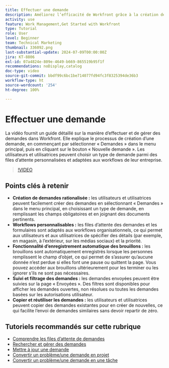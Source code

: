 ```yaml
---
title: Effectuer une demande
description: Améliorez l’efficacité de Workfront grâce à la création de demandes rationalisée, aux workflows personnalisables, aux outils d’enregistrement automatique des brouillons, de suivi et de filtrage, ainsi qu’à la possibilité de copier et de réutiliser des demandes.
activity: use
feature: Work Management,Get Started with Workfront
type: Tutorial
role: User
level: Beginner
team: Technical Marketing
thumbnail: 336092.png
last-substantial-update: 2024-07-09T00:00:00Z
jira: KT-8806
exl-id: 07a4824e-809e-4649-b669-865519b95f1f
recommendations: noDisplay,catalog
doc-type: video
source-git-commit: bbdf99c6bc1be714077fd94fc3f8325394de36b3
workflow-type: ht
source-wordcount: '254'
ht-degree: 100%

---
```


# Effectuer une demande

La vidéo fournit un guide détaillé sur la manière d’effectuer et de gérer des demandes dans Workfront. Elle explique le processus de création d’une demande, en commençant par sélectionner « Demandes » dans le menu principal, puis en cliquant sur le bouton « Nouvelle demande ». Les utilisateurs et utilisatrices peuvent choisir un type de demande parmi des files d’attente personnalisées et adaptées aux workflows de leur entreprise.

>[!VIDEO](https://video.tv.adobe.com/v/3413114/?quality=12&learn=on&enablevpops=1&captions=fre_fr)

## Points clés à retenir

* **Création de demandes rationalisée :** les utilisateurs et utilisatrices peuvent facilement créer des demandes en sélectionnant « Demandes » dans le menu principal, en choisissant un type de demande, en remplissant les champs obligatoires et en joignant des documents pertinents.
* **Workflows personnalisables :** les files d’attente des demandes et les formulaires sont adaptés aux workflows organisationnels, ce qui permet aux utilisateurs et aux utilisatrices de spécifier des détails (par exemple, en magasin, à l’extérieur, sur les médias sociaux) et la priorité.
* **Fonctionnalité d’enregistrement automatique des brouillons :** les brouillons sont automatiquement enregistrés lorsque les personnes remplissent le champ d’objet, ce qui permet de s’assurer qu’aucune donnée n’est perdue si elles font une pause ou quittent la page. Vous pouvez accéder aux brouillons ultérieurement pour les terminer ou les ignorer s’ils ne sont pas nécessaires.
* **Suivi et filtrage des demandes :** les demandes envoyées peuvent être suivies sur la page « Envoyées ». Des filtres sont disponibles pour afficher les demandes ouvertes, non résolues ou toutes les demandes basées sur les autorisations utilisateur.
* **Copier et réutiliser les demandes :** les utilisateurs et utilisatrices peuvent copier des demandes existantes pour en créer de nouvelles, ce qui facilite l’envoi de demandes similaires sans devoir repartir de zéro.

## Tutoriels recommandés sur cette rubrique

* [Comprendre les files d’attente de demandes](/help/manage-work/request-queues/understand-request-queues.md)
* [Rechercher et gérer des demandes](/help/manage-work/issues-requests/find-requests.md)
* [Mettre à jour une demande](/help/manage-work/issues-requests/update-a-request.md)
* [Convertir un problème/une demande en projet](/help/manage-work/issues-requests/create-a-project-from-a-request.md)
* [Convertir un problème/une demande en une tâche](/help/manage-work/issues-requests/convert-issues-to-other-work-items.md)
